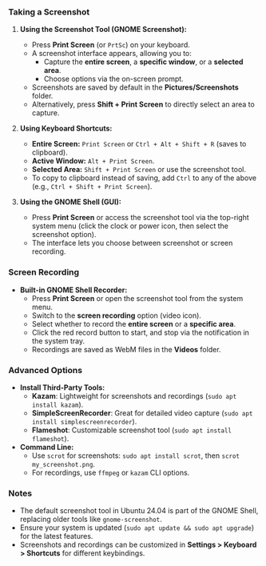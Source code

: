 
### **Taking a Screenshot**
1. **Using the Screenshot Tool (GNOME Screenshot):**
   - Press **Print Screen** (or `PrtSc`) on your keyboard.
   - A screenshot interface appears, allowing you to:
     - Capture the **entire screen**, a **specific window**, or a **selected area**.
     - Choose options via the on-screen prompt.
   - Screenshots are saved by default in the **Pictures/Screenshots** folder.
   - Alternatively, press **Shift + Print Screen** to directly select an area to capture.

2. **Using Keyboard Shortcuts:**
   - **Entire Screen:** `Print Screen` or `Ctrl + Alt + Shift + R` (saves to clipboard).
   - **Active Window:** `Alt + Print Screen`.
   - **Selected Area:** `Shift + Print Screen` or use the screenshot tool.
   - To copy to clipboard instead of saving, add `Ctrl` to any of the above (e.g., `Ctrl + Shift + Print Screen`).

3. **Using the GNOME Shell (GUI):**
   - Press **Print Screen** or access the screenshot tool via the top-right system menu (click the clock or power icon, then select the screenshot option).
   - The interface lets you choose between screenshot or screen recording.

### **Screen Recording**
- **Built-in GNOME Shell Recorder:**
  - Press **Print Screen** or open the screenshot tool from the system menu.
  - Switch to the **screen recording** option (video icon).
  - Select whether to record the **entire screen** or a **specific area**.
  - Click the red record button to start, and stop via the notification in the system tray.
  - Recordings are saved as WebM files in the **Videos** folder.

### **Advanced Options**
- **Install Third-Party Tools:**
  - **Kazam**: Lightweight for screenshots and recordings (`sudo apt install kazam`).
  - **SimpleScreenRecorder**: Great for detailed video capture (`sudo apt install simplescreenrecorder`).
  - **Flameshot**: Customizable screenshot tool (`sudo apt install flameshot`).
- **Command Line:**
  - Use `scrot` for screenshots: `sudo apt install scrot`, then `scrot my_screenshot.png`.
  - For recordings, use `ffmpeg` or `kazam` CLI options.

### **Notes**
- The default screenshot tool in Ubuntu 24.04 is part of the GNOME Shell, replacing older tools like `gnome-screenshot`.
- Ensure your system is updated (`sudo apt update && sudo apt upgrade`) for the latest features.
- Screenshots and recordings can be customized in **Settings > Keyboard > Shortcuts** for different keybindings.
